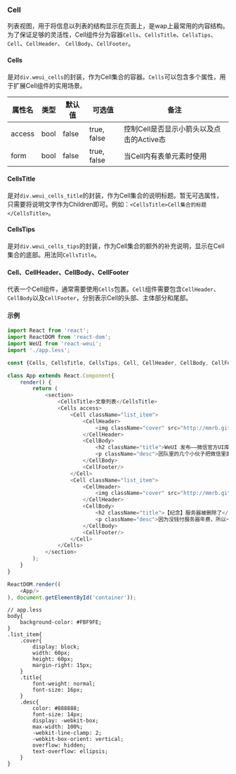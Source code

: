 
### Cell

列表视图，用于将信息以列表的结构显示在页面上，是wap上最常用的内容结构。 为了保证足够的灵活性，Cell组件分为容器`Cells`、`CellsTitle`、`CellsTips`、`Cell`、`CellHeader`、 `CellBody`、`CellFooter`。

#### Cells

是对`div.weui_cells`的封装，作为Cell集合的容器。`Cells`可以包含多个属性，用于扩展Cell组件的实用场景。

属性名|类型|默认值|可选值|备注
------|----|------|------|----|
access|bool|false | true, false| 控制Cell是否显示小箭头以及点击的Active态
form  |bool|false | true, false| 当Cell内有表单元素时使用

#### CellsTitle

是对`div.weui_cells_title`的封装，作为Cell集合的说明标题。暂无可选属性，只需要将说明文字作为Children即可。例如：`<CellsTitle>Cell集合的标题</CellsTitle>`。

#### CellsTips

是对`div.weui_cells_tips`的封装，作为Cell集合的额外的补充说明，显示在Cell集合的底部。用法同`CellsTitle`。

#### Cell、CellHeader、CellBody、CellFooter

代表一个Cell组件，通常需要使用`Cells`包裹。`Cell`组件需要包含`CellHeader`、`CellBody`以及`CellFooter`，分别表示Cell的头部、主体部分和尾部。


#### 示例

```javascript
import React from 'react';
import ReactDOM from 'react-dom';
import WeUI from 'react-weui';
import './app.less';

const {Cells, CellsTitle, CellsTips, Cell, CellHeader, CellBody, CellFooter} = WeUI;

class App extends React.Component{
    render() {
        return (
            <section>
                <CellsTitle>文章列表</CellsTitle>
                <Cells access>
                    <Cell className="list_item">
                        <CellHeader>
                            <img className="cover" src="http://mmrb.github.io/avatar/jf.jpg" alt=""/>
                        </CellHeader>
                        <CellBody>
                            <h2 className="title">WeUI 发布——微信官方UI库</h2>
                            <p className="desc">团队里的几个小伙子把微信里面web app的UI，按照设计规范给梳理了一遍，并将之开源了出来。</p>
                        </CellBody>
                        <CellFooter/>
                    </Cell>
                    <Cell className="list_item">
                        <CellHeader>
                            <img className="cover" src="http://mmrb.github.io/avatar/bear.jpg" alt=""/>
                        </CellHeader>
                        <CellBody>
                            <h2 className="title">【纪念】服务器被删除了</h2>
                            <p className="desc">因为没钱付服务器年费，所以一直都是月付，然后每个月服务器商会发来短信告诉我要缴费了。</p>
                        </CellBody>
                        <CellFooter/>
                    </Cell>
                </Cells>
            </section>
        );
    }
}

ReactDOM.render((
    <App/>
), document.getElementById('container'));

```

```less
// app.less
body{
    background-color: #FBF9FE;
}
.list_item{
    .cover{
        display: block;
        width: 60px;
        height: 60px;
        margin-right: 15px;
    }
    .title{
        font-weight: normal;
        font-size: 16px;
    }
    .desc{
        color: #888888;
        font-size: 14px;
        display: -webkit-box;
        max-width: 100%;
        -webkit-line-clamp: 2;
        -webkit-box-orient: vertical;
        overflow: hidden;
        text-overflow: ellipsis;
    }
}
```